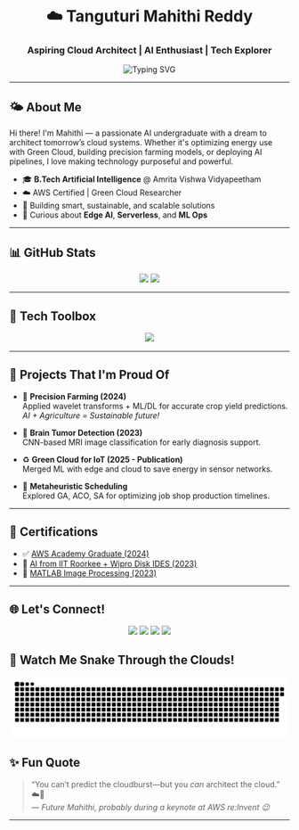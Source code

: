 <h1 align="center">☁️ Tanguturi Mahithi Reddy</h1>
<h3 align="center">Aspiring Cloud Architect | AI Enthusiast | Tech Explorer</h3>

<p align="center">
  <img src="https://readme-typing-svg.demolab.com?font=Fira+Code&pause=1000&center=true&width=435&lines=Cloud+Computing+%7C+AI+%7C+ML+%7C+IoT+%F0%9F%93%A1;Always+Learning+Something+New...+%F0%9F%93%9A;Solving+problems+with+intelligent+tech+%E2%9C%8C%EF%B8%8F" alt="Typing SVG" />
</p>

---

## 🌤️ About Me

Hi there! I'm Mahithi — a passionate AI undergraduate with a dream to architect tomorrow’s cloud systems. Whether it's optimizing energy use with Green Cloud, building precision farming models, or deploying AI pipelines, I love making technology purposeful and powerful.

- 🎓 **B.Tech Artificial Intelligence** @ Amrita Vishwa Vidyapeetham  
- ☁️ AWS Certified | Green Cloud Researcher  
- 🤖 Building smart, sustainable, and scalable solutions  
- 🧠 Curious about **Edge AI**, **Serverless**, and **ML Ops**

---

## 📊 GitHub Stats
<div align="center">
  <img src="https://github-readme-stats.vercel.app/api?username=mahithiredd&show_icons=true&theme=tokyonight&hide_border=false&rank_icon=github" height="180"/>
  <img src="https://github-readme-stats.vercel.app/api/top-langs/?username=mahithiredd&layout=compact&theme=tokyonight&hide_border=false" height="180"/>
</div>

---

## 🧰 Tech Toolbox

<div align="center">
  <img src="https://skillicons.dev/icons?i=aws,python,pytorch,docker,mysql,mongodb,anaconda,git,github,linux,latex,vscode,jupyter,kaggle" />
</div>

---

## 🧠 Projects That I'm Proud Of

- 🔬 **Precision Farming (2024)**  
  Applied wavelet transforms + ML/DL for accurate crop yield predictions.  
  _AI + Agriculture = Sustainable future!_

- 🧠 **Brain Tumor Detection (2023)**  
  CNN-based MRI image classification for early diagnosis support.  

- ♻️ **Green Cloud for IoT (2025 - Publication)**  
  Merged ML with edge and cloud to save energy in sensor networks.  

- 🧮 **Metaheuristic Scheduling**  
  Explored GA, ACO, SA for optimizing job shop production timelines.

---

## 📜 Certifications

- ✅ [AWS Academy Graduate (2024)](https://www.credly.com/badges/4f12e002-8014-4511-b41d-129d62ef740e/linked_in_profile)  
- 🧠 [AI from IIT Roorkee + Wipro Disk IDES (2023)](https://cert.diceid.com/cid/dSKGLjlCLG)  
- 🧪 [MATLAB Image Processing (2023)](https://matlabacademy.mathworks.com/progress/share/certificate.html?id=7e27ce34-279a-4b63-8a05-00dffb90a302)

---

## 🌐 Let's Connect!

<p align="center">
  <a href="mailto:mahitanguturi@gmail.com"><img src="https://img.shields.io/badge/Gmail-D14836?style=for-the-badge&logo=gmail&logoColor=white"/></a>
  <a href="https://www.linkedin.com/in/mahithi-tanguturi"><img src="https://img.shields.io/badge/LinkedIn-0077B5?style=for-the-badge&logo=linkedin&logoColor=white"/></a>
  <a href="https://tryhackme.com"><img src="https://img.shields.io/badge/TryHackMe-88cc14?style=for-the-badge&logo=tryhackme&logoColor=white"/></a>
  <a href="https://www.hackerrank.com"><img src="https://img.shields.io/badge/HackerRank-2EC866?style=for-the-badge&logo=hackerrank&logoColor=white"/></a>
</p>

## 🐍 Watch Me Snake Through the Clouds!

<p align="center">
  <img src="https://github.com/mahithiredd/mahithiredd/blob/snake-output/snake-output/github-contribution-grid-snake.svg" alt="Cloud Snake Animation" />
</p>

## ✨ Fun Quote

> “You can’t predict the cloudburst—but you *can* architect the cloud.” ☁️🚀  
> — *Future Mahithi, probably during a keynote at AWS re:Invent 😉*

---
